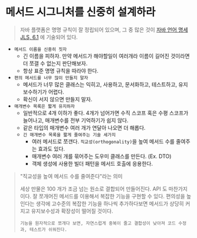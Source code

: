 # 메서드 시그니처를 신중히 설계하라

> 자바 플랫폼은 명명 규칙이 잘 정립되어 있으며, 그 중 많은 것이 [자바 언어 명세 JLS, 6.1](https://docs.oracle.com/javase/specs/jls/se7/html/jls-6.html) 에 기술되어 있다.

- `메서드 이름을 신중히 짓자`
  - 긴 이름을 피하자. 만약 메서드가 해야할일이 여러개라 이름이 길어진 것이라면 더 쪼갤 수 없는지 판단해보자.
  - 항상 표준 명명 규칙을 따라야 한다.
- `편의 메서드를 너무 많이 만들지 말자`
  - 메서드가 너무 많은 클래스는 익히고, 사용하고, 문서화하고, 테스트하고, 유지보수하기가 어렵다. 
  - 확신이 서지 않으면 만들지 말자.
- `매개변수 목록은 짧게 유지하자`
  - 일반적으로 4개 이하가 좋다. 4개가 넘어가면 수직 스코프 혹은 수평 스코프가 늘어나고, 매개변수를 전부 기억하기가 쉽지 않다.
  - 같은 타입의 매개변수 여러 개가 연달아 나오면 더 해롭다.
  - `긴 매개변수 목록을 짧게 줄여주는 기술 세가지`
    - 여러 메서드로 쪼갠다. `직교성(orthogonality)`을 높여 메서드 수를 줄여주는 효과도 있다.
    - 매개변수 여러 개를 묶어주는 도우미 클래스를 만든다. (Ex. DTO)
    - 객체 생성에 사용한 빌더 패턴을 메서드 호출에 응용한다.
   
> "직교성을 높여 메서드 수를 줄여준다"라는 의미
>
> 세상 만물은 100 개가 조금 넘는 원소로 결합되어 만들어진다. API 도 마찬가지 이다. 잘 쪼개어진 메서드를 이용해서 복잡한 기능을 구현할 수 있다. 편의성을 높인다는 생각에
> 고수준의 복잡한 기능을 하나씩 추가하다보면 메서드가 상당히 커지고 유지보수성과 확장성이 떨어질 것이다.
>
> `기능을 원자적으로 쪼개다 보면, 자연스럽게 중복이 줄고 결합성이 낮아져 코드 수정과, 테스트가 쉬워진다.`

